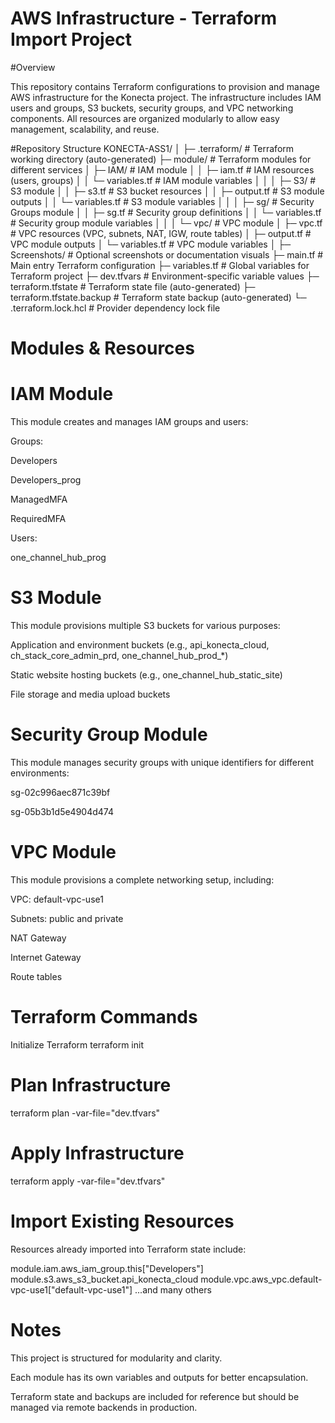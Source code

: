 # AWS Infrastructure - Terraform Import Project

#Overview

This repository contains Terraform configurations to provision and manage AWS infrastructure for the Konecta project. The infrastructure includes IAM users and groups, S3 buckets, security groups, and VPC networking components. All resources are organized modularly to allow easy management, scalability, and reuse.

#Repository Structure
KONECTA-ASS1/
│
├─ .terraform/                # Terraform working directory (auto-generated)
├─ module/                    # Terraform modules for different services
│   ├─ IAM/                   # IAM module
│   │   ├─ iam.tf             # IAM resources (users, groups)
│   │   └─ variables.tf       # IAM module variables
│   │
│   ├─ S3/                    # S3 module
│   │   ├─ s3.tf              # S3 bucket resources
│   │   ├─ output.tf          # S3 module outputs
│   │   └─ variables.tf       # S3 module variables
│   │
│   ├─ sg/                     # Security Groups module
│   │   ├─ sg.tf               # Security group definitions
│   │   └─ variables.tf        # Security group module variables
│   │
│   └─ vpc/                    # VPC module
│       ├─ vpc.tf              # VPC resources (VPC, subnets, NAT, IGW, route tables)
│       ├─ output.tf           # VPC module outputs
│       └─ variables.tf        # VPC module variables
│
├─ Screenshots/               # Optional screenshots or documentation visuals
├─ main.tf                    # Main entry Terraform configuration
├─ variables.tf               # Global variables for Terraform project
├─ dev.tfvars                 # Environment-specific variable values
├─ terraform.tfstate          # Terraform state file (auto-generated)
├─ terraform.tfstate.backup   # Terraform state backup (auto-generated)
└─ .terraform.lock.hcl        # Provider dependency lock file

# Modules & Resources
# IAM Module

This module creates and manages IAM groups and users:

Groups:

Developers

Developers_prog

ManagedMFA

RequiredMFA

Users:

one_channel_hub_prog

# S3 Module

This module provisions multiple S3 buckets for various purposes:

Application and environment buckets (e.g., api_konecta_cloud, ch_stack_core_admin_prd, one_channel_hub_prod_*)

Static website hosting buckets (e.g., one_channel_hub_static_site)

File storage and media upload buckets

# Security Group Module

This module manages security groups with unique identifiers for different environments:

sg-02c996aec871c39bf

sg-05b3b1d5e4904d474

# VPC Module

This module provisions a complete networking setup, including:

VPC: default-vpc-use1

Subnets: public and private

NAT Gateway

Internet Gateway

Route tables

# Terraform Commands
Initialize Terraform
terraform init

# Plan Infrastructure
terraform plan -var-file="dev.tfvars"

# Apply Infrastructure
terraform apply -var-file="dev.tfvars"

# Import Existing Resources

Resources already imported into Terraform state include:

module.iam.aws_iam_group.this["Developers"]
module.s3.aws_s3_bucket.api_konecta_cloud
module.vpc.aws_vpc.default-vpc-use1["default-vpc-use1"]
...and many others

# Notes

This project is structured for modularity and clarity.

Each module has its own variables and outputs for better encapsulation.

Terraform state and backups are included for reference but should be managed via remote backends in production.
